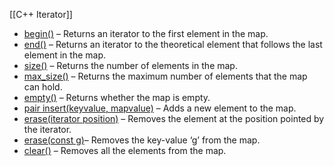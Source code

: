 [[C++ Iterator]]

-   [begin()](https://www.geeksforgeeks.org/mapbegin-end-c-stl/) – Returns an iterator to the first element in the map.
-   [end()](https://www.geeksforgeeks.org/mapbegin-end-c-stl/) – Returns an iterator to the theoretical element that follows the last element in the map.
-   [size()](https://www.geeksforgeeks.org/mapsize-c-stl/) – Returns the number of elements in the map.
-   [max_size()](https://www.geeksforgeeks.org/map-max_size-in-c-stl/) – Returns the maximum number of elements that the map can hold.
-   [empty()](https://www.geeksforgeeks.org/mapempty-c-stl/) – Returns whether the map is empty.
-   [pair insert(keyvalue, mapvalue)](https://www.geeksforgeeks.org/map-insert-in-c-stl/) – Adds a new element to the map.
-   [erase(iterator position)](https://www.geeksforgeeks.org/map-erase-function-in-c-stl/) – Removes the element at the position pointed by the iterator.
-   [erase(const g)](https://www.geeksforgeeks.org/map-erase-function-in-c-stl/)– Removes the key-value ‘g’ from the map.
-   [clear()](https://www.geeksforgeeks.org/mapclear-c-stl/) – Removes all the elements from the map.